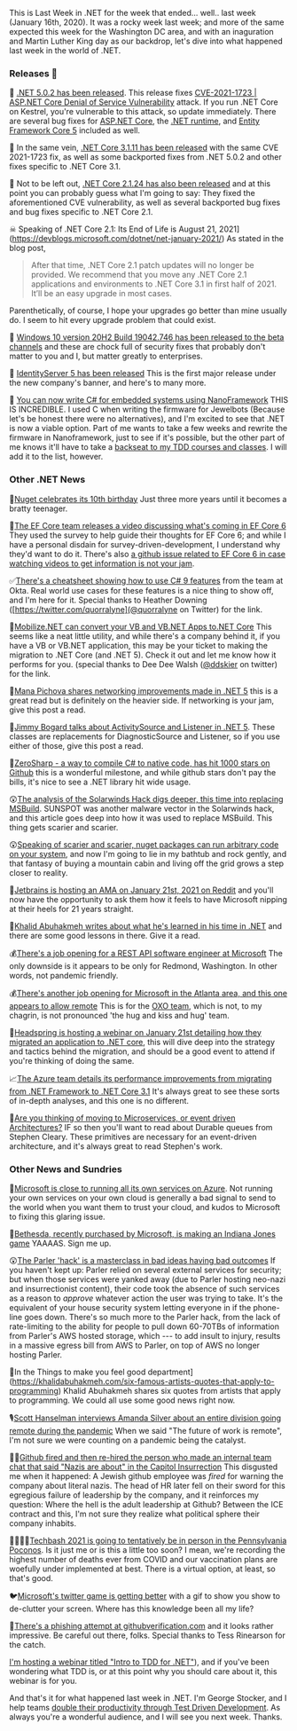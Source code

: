 This is Last Week in .NET for the week that ended... well.. last week (January 16th, 2020). It was a rocky week last week; and more of the same expected this week for the Washington DC area, and with an inaguration and Martin Luther King day as our backdrop, let's dive into what happened last week in the world of .NET.  

### Releases 📢

📢 [.NET 5.0.2 has been released](https://github.com/dotnet/core/blob/master/release-notes/5.0/5.0.2/5.0.2.md).  This release fixes [CVE-2021-1723 | ASP.NET Core Denial of Service Vulnerability](https://msrc.microsoft.com/update-guide/vulnerability/CVE-2021-1723) attack. If you run .NET Core on Kestrel, you're vulnerable to this attack, so update immediately. There are several bug fixes for [ASP.NET Core](https://github.com/dotnet/aspnetcore/issues?q=milestone%3A5.0.2+is%3Aclosed+label%3Aservicing-approved), the [.NET runtime](https://github.com/dotnet/runtime/issues?q=milestone%3A5.0.2+is%3Aclosed+label%3Aservicing-approved), and [Entity Framework Core 5](https://github.com/dotnet/efcore/issues?q=milestone%3A5.0.2+is%3Aclosed+label%3Aservicing-approved) included as well.  

📢 In the same vein, [.NET Core 3.1.11 has been released](https://github.com/dotnet/core/blob/master/release-notes/3.1/3.1.11/3.1.11.md) with the same CVE 2021-1723 fix, as well as some backported fixes from .NET 5.0.2 and other fixes specific to .NET Core 3.1.  

📢 Not to be left out, [.NET Core 2.1.24 has also been released](https://github.com/dotnet/core/blob/master/release-notes/2.1/2.1.24/2.1.24.md) and at this point you can probably guess what I'm going to say: They fixed the aforementioned CVE vulnerability, as well as several backported bug fixes and bug fixes specific to .NET Core 2.1.  

☠ Speaking of .NET Core 2.1: Its End of Life is August 21, 2021](https://devblogs.microsoft.com/dotnet/net-january-2021/)  As stated in the blog post, 
 > After that time, .NET Core 2.1 patch updates will no longer be provided. We recommend that you move any .NET Core 2.1 applications and environments to .NET Core 3.1 in first half of 2021. It’ll be an easy upgrade in most cases.  

Parenthetically, of course, I hope your upgrades go better than mine usually do. I seem to hit every upgrade problem that could exist.  

📢 [Windows 10 version 20H2 Build 19042.746 has been released to the beta channels](https://blogs.windows.com/windows-insider/2021/01/12/releasing-windows-10-build-19042-746-20h2-to-beta-and-release-preview-channels/) and these are chock full of security fixes that probably don't matter to you and I, but matter greatly to enterprises.

📢 [IdentityServer 5 has been released](https://blog.duendesoftware.com/posts/20210114_v5_release/) This is the first major release under the new company's banner, and here's to many more.

🍾 [You can now write C# for embedded systems using NanoFramework](https://www.nanoframework.net/?utm_content=151278532&utm_medium=social&utm_source=twitter&hss_channel=tw-2384354214) THIS IS INCREDIBLE.  I used C when writing the firmware for Jewelbots (Because let's be honest there were no alternatives), and I'm excited to see that .NET is now a viable option. Part of me wants to take a few weeks and rewrite the firmware in Nanoframework, just to see if it's possible, but the other part of me knows it'll have to take a [backseat to my TDD courses and classes](https://www.doubleyourproductivity.io). I will add it to the list, however.


### Other .NET News

🎂[Nuget celebrates its 10th birthday](https://devblogs.microsoft.com/nuget/happy-10th-birthday-nuget/) Just three more years until it becomes a bratty teenager.  

🎥[The EF Core team releases a video discussing what's coming in EF Core 6](https://www.youtube.com/watch?v=IiAS61uVDqE&feature=youtu.be) They used the survey to help guide their thoughts for EF Core 6; and while I have a personal disdain for survey-driven-development, I understand why they'd want to do it.  There's also [a github issue related to EF Core 6 in case watching videos to get information is not your jam](https://github.com/dotnet/efcore/issues/23870).

✅[There's a cheatsheet showing how to use C# 9 features](https://developer.okta.com/blog/2021/01/13/developers-cheatsheet-csharp-9) from the team at Okta.  Real world use cases for these features is a nice thing to show off, and I'm here for it. Special thanks to Heather Downing ([https://twitter.com/quorralyne](@quorralyne on Twitter) for the link.  

💸[Mobilize.NET can convert your VB and VB.NET Apps to.NET Core](https://visualstudiomagazine.com/articles/2020/08/28/vb-to-core.aspx?utm_content=151002694&utm_medium=social&utm_source=twitter&hss_channel=tw-4083531) This seems like a neat little utility, and while there's a company behind it, if you have a VB or VB.NET application, this may be your ticket to making the migration to .NET Core (and .NET 5). Check it out and let me know how it performs for you. (special thanks to Dee Dee Walsh ([@ddskier](https://twitter.com/ddskier) on twitter) for the link.  

📝[Mana Pichova shares networking improvements made in .NET 5](https://devblogs.microsoft.com/dotnet/net-5-new-networking-improvements/) this is a great read but is definitely on the heavier side.  If networking is your jam, give this post a read.  

📝[Jimmy Bogard talks about ActivitySource and Listener in .NET 5](https://jimmybogard.com/activitysource-and-listener-in-net-5/). These classes are replacements for DiagnosticSource and Listener, so if you use either of those, give this post a read.  

🌟[ZeroSharp - a way to compile C# to native code, has hit 1000 stars on Github](https://github.com/MichalStrehovsky/zerosharp) this is a wonderful milestone, and while github stars don't pay the bills, it's nice to see a .NET library hit wide usage.  

😲[The analysis of the Solarwinds Hack digs deeper, this time into replacing MSBuild](https://www.crowdstrike.com/blog/sunspot-malware-technical-analysis/). SUNSPOT was another malware vector in the Solarwinds hack, and this article goes deep into how it was used to replace MSBuild.  This thing gets scarier and scarier.  

😲[Speaking of scarier and scarier, nuget packages can run arbitrary code on your system](https://github.com/augustoproiete/i-am-root-nuget-package), and now I'm going to lie in my bathtub and rock gently, and that fantasy of buying a mountain cabin and living off the grid grows a step closer to reality.  

🤼[Jetbrains is hosting an AMA on January 21st, 2021 on Reddit](https://twitter.com/resharper/status/1348967244416618499?s=20) and you'll now have the opportunity to ask them how it feels to have Microsoft nipping at their heels for 21 years straight.  

📝[Khalid Abuhakmeh writes about what he's learned in his time in .NET](https://khalidabuhakmeh.com/secrets-of-a-dotnet-professional) and there are some good lessons in there. Give it a read.  

💰[There's a job opening for a REST API software engineer at Microsoft](https://careers.microsoft.com/us/en/job/961633/Software-Engineer-II) The only downside is it appears to be only for Redmond, Washington.  In other words, not pandemic friendly.  

💰[There's another job opening for Microsoft in the Atlanta area, and this one appears to allow remote](https://forms.office.com/Pages/ResponsePage.aspx?id=v4j5cvGGr0GRqy180BHbR4Yu2fpGenNPqSiORZnoi-FUQUJUWTlPNkJQUEFZQU9QS1VYMFEwN1JPOS4u) This is for the [OXO team](https://careers.microsoft.com/us/en/job/936500/Software-Engineer-OXO), which is not, to my chagrin, is not pronounced 'the hug and kiss and hug' team.  

🎥[Headspring is hosting a webinar on January 21st detailing how they migrated an application to .NET core](https://headspring.com/about/events/a-net-core-migration-story-the-benefits-of-a-carefully-planned-process/), this will dive deep into the strategy and tactics behind the migration, and should be a good event to attend if you're thinking of doing the same.  

📈[The Azure team details its performance improvements from migrating from .NET Framework to .NET Core 3.1](https://devblogs.microsoft.com/dotnet/azure-active-directorys-gateway-service-is-on-net-core-3-1/) It's always great to see these sorts of in-depth analyses, and this one is no different.  

📝[Are you thinking of moving to Microservices, or event driven Architectures?](https://blog.stephencleary.com/2021/01/asynchronous-messaging-2-durable-queues.html) IF so then you'll want to read about Durable queues from Stephen Cleary.  These primitives are necessary for an event-driven architecture, and it's always great to read Stephen's work.  


### Other News and Sundries

📝[Microsoft is close to running all its own services on Azure](https://www.zdnet.com/article/microsoft-moves-closer-to-running-all-of-its-own-services-on-azure/). Not running your own services on your own cloud is generally a bad signal to send to the world when you want them to trust your cloud, and kudos to Microsoft to fixing this glaring issue.  

🚂[Bethesda, recently purchased by Microsoft, is making an Indiana Jones game](https://www.theverge.com/2021/1/12/22226966/bethesda-indiana-jones-game-machinegames) YAAAAS. Sign me up.  

😲[The Parler 'hack' is a masterclass in bad ideas having bad outcomes](https://twitter.com/venikunche/status/1348607851556712448?s=20) If you haven't kept up: Parler relied on several external services for security; but when those services were yanked away (due to Parler hosting neo-nazi and insurrectionist content), their code took the absence of such services as a reason to *approve* whatever action the user was trying to take.  It's the equivalent of your house security system letting everyone in if the phone-line goes down.  There's so much more to the Parler hack, from the lack of rate-limiting to the ability for people to pull down 60-70TBs of information from Parler's AWS hosted storage, which --- to add insult to injury, results in a massive egress bill from AWS to Parler, on top of AWS no longer hosting Parler.  

🤗In the Things to make you feel good department](https://khalidabuhakmeh.com/six-famous-artists-quotes-that-apply-to-programming) Khalid Abuhakmeh shares six quotes from artists that apply to programming. We could all use some good news right now.  

🎙[Scott Hanselman interviews Amanda Silver about an entire division going remote during the pandemic](https://hanselminutes.com/770/living-through-2020-as-a-remote-developer-with-amanda-silver)  When we said "The future of work is remote", I'm not sure we were counting on a pandemic being the catalyst.  

🤦‍♂️[Github fired and then re-hired the person who made an internal team chat that said "Nazis are about" in the Capitol Insurrection](https://twitter.com/businessinsider/status/1349066876324896773) This disgusted me when it happened: A Jewish github employee was *fired* for warning the company about literal nazis.  The head of HR later fell on their sword for this egregious failure of leadership by the company, and it reinforces my question: Where the hell is the adult leadership at Github? Between the ICE contract and this, I'm not sure they realize what political sphere their company inhabits. 
  
👨‍👩‍👧‍👦[Techbash 2021 is going to tentatively be in person in the Pennsylvania Poconos](https://techbash.com/blog/2021/01/14/announcing-techbash-2021).  Is it just me or is this a little too soon? I mean, we're recording the highest number of deaths ever from COVID and our vaccination plans are woefully under implemented at best. There is a virtual option, at least, so that's good.  

🐦[Microsoft's twitter game is getting better](https://twitter.com/MicrosoftHelps/status/1349056719180230659) with a gif to show you show to de-clutter your screen.  Where has this knowledge been all my life?  

🎣[There's a phishing attempt at githubverification.com](https://twitter.com/_tessr/status/1350475941026390021?s=20) and it looks rather impressive.  Be careful out there, folks. Special thanks to Tess Rinearson for the catch.  

[I'm hosting a webinar titled "Intro to TDD for .NET"](https://zoom.us/webinar/register/5516107623775/WN_uW-1BFt4R7yXVgE95-IMHA)), and if you've been wondering what TDD is, or at this point why you should care about it, this webinar is for you.  

And that's it for what happened last week in .NET. I'm George Stocker, and I help teams [double their productivity through Test Driven Development](https://www.doubleyourproductivity.io). As always you're a wonderful audience, and I will see you next week. Thanks.  


